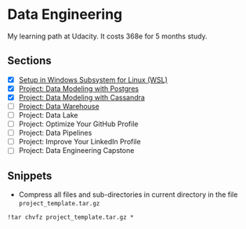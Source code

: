 # Data Engineering

My learning path at Udacity. It costs 368e for 5 months study.

## Sections

- [x] [Setup in Windows Subsystem for Linux (WSL)](p2-data-modeling)
- [x] [Project: Data Modeling with Postgres](https://github.com/vuanhtuan1012/data-modeling-with-postgres)
- [x] [Project: Data Modeling with Cassandra](https://github.com/vuanhtuan1012/data-modeling-with-cassandra)
- [ ] [Project: Data Warehouse](https://github.com/vuanhtuan1012/data-warehouse)
- [ ] Project: Data Lake
- [ ] Project: Optimize Your GitHub Profile
- [ ] Project: Data Pipelines
- [ ] Project: Improve Your LinkedIn Profile
- [ ] Project: Data Engineering Capstone

## Snippets

- Compress all files and sub-directories in current directory in the file `project_template.tar.gz`

```
!tar chvfz project_template.tar.gz *
```
